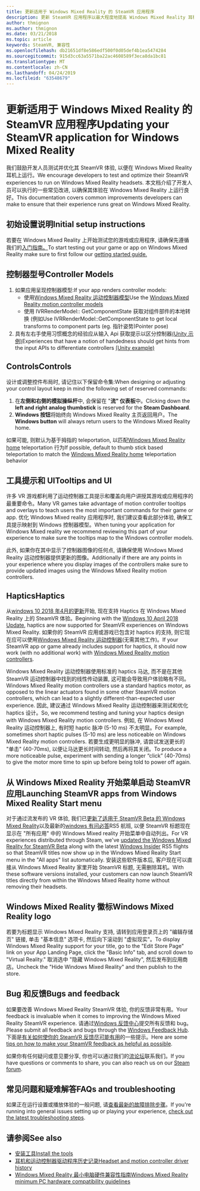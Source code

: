 ```yaml
---
title: 更新适用于 Windows Mixed Reality 的 SteamVR 应用程序
description: 更新 SteamVR 应用程序以最大程度地提高 Windows Mixed Reality 耳机的最佳实践。
author: thmignon
ms.author: thmignon
ms.date: 03/21/2018
ms.topic: article
keywords: SteamVR, 兼容性
ms.openlocfilehash: db21651df8e586edf500f0d05def4b1ea5474284
ms.sourcegitcommit: 915d3cc63a5571ba22ac4608589f3eca8da1bc81
ms.translationtype: MT
ms.contentlocale: zh-CN
ms.lasthandoff: 04/24/2019
ms.locfileid: "63548679"
---
```

# <a name="updating-your-steamvr-application-for-windows-mixed-reality"></a><span data-ttu-id="876b8-104">更新适用于 Windows Mixed Reality 的 SteamVR 应用程序</span><span class="sxs-lookup"><span data-stu-id="876b8-104">Updating your SteamVR application for Windows Mixed Reality</span></span>

<span data-ttu-id="876b8-105">我们鼓励开发人员测试并优化其 SteamVR 体验, 以便在 Windows Mixed Reality 耳机上运行。</span><span class="sxs-lookup"><span data-stu-id="876b8-105">We encourage developers to test and optimize their SteamVR experiences to run on Windows Mixed Reality headsets.</span></span> <span data-ttu-id="876b8-106">本文档介绍了开发人员可以执行的一些常见改进, 以确保其体验在 Windows Mixed Reality 上运行良好。</span><span class="sxs-lookup"><span data-stu-id="876b8-106">This documentation covers common improvements developers can make to ensure that their experience runs great on Windows Mixed Reality.</span></span>

## <a name="initial-setup-instructions"></a><span data-ttu-id="876b8-107">初始设置说明</span><span class="sxs-lookup"><span data-stu-id="876b8-107">Initial setup instructions</span></span>

<span data-ttu-id="876b8-108">若要在 Windows Mixed Reality 上开始测试您的游戏或应用程序, 请确保先遵循我们的[入门指南。](http://aka.ms/WindowsMixedRealitySteamVR)</span><span class="sxs-lookup"><span data-stu-id="876b8-108">To start testing out your game or app on Windows Mixed Reality make sure to first follow our [getting started guide.](http://aka.ms/WindowsMixedRealitySteamVR)</span></span>

## <a name="controller-models"></a><span data-ttu-id="876b8-109">控制器型号</span><span class="sxs-lookup"><span data-stu-id="876b8-109">Controller Models</span></span>
1. <span data-ttu-id="876b8-110">如果应用呈现控制器模型:</span><span class="sxs-lookup"><span data-stu-id="876b8-110">If your app renders controller models:</span></span>
    * <span data-ttu-id="876b8-111">使用[Windows Mixed Reality 运动控制器模型](motion-controllers.md#rendering-the-motion-controller-model)</span><span class="sxs-lookup"><span data-stu-id="876b8-111">Use the [Windows Mixed Reality motion controller models](motion-controllers.md#rendering-the-motion-controller-model)</span></span>
    * <span data-ttu-id="876b8-112">使用 IVRRenderModel:: GetComponentState 获取对组件部件的本地转换 (例如</span><span class="sxs-lookup"><span data-stu-id="876b8-112">Use IVRRenderModel::GetComponentState to get local transforms to component parts (eg.</span></span> <span data-ttu-id="876b8-113">指针姿势)</span><span class="sxs-lookup"><span data-stu-id="876b8-113">Pointer pose)</span></span>
2. <span data-ttu-id="876b8-114">具有左右手使用习惯概念的经验应从输入 Api 获取提示以区分控制器[(Unity 示例)](gestures-and-motion-controllers-in-unity.md#unity-buttonaxis-mapping-table)</span><span class="sxs-lookup"><span data-stu-id="876b8-114">Experiences that have a notion of handedness should get hints from the input APIs to differentiate controllers [(Unity example)](gestures-and-motion-controllers-in-unity.md#unity-buttonaxis-mapping-table)</span></span>

## <a name="controls"></a><span data-ttu-id="876b8-115">Controls</span><span class="sxs-lookup"><span data-stu-id="876b8-115">Controls</span></span>

<span data-ttu-id="876b8-116">设计或调整控件布局时, 请记住以下保留命令集:</span><span class="sxs-lookup"><span data-stu-id="876b8-116">When designing or adjusting your control layout keep in mind the following set of reserved commands:</span></span>
1. <span data-ttu-id="876b8-117">在**左侧和右侧的模拟操纵杆**中, 会保留在 "**流" 仪表板**中。</span><span class="sxs-lookup"><span data-stu-id="876b8-117">Clicking down the **left and right analog thumbstick** is reserved for the **Steam Dashboard**.</span></span>
2. <span data-ttu-id="876b8-118">**Windows 按钮**将始终向 Windows Mixed Reality 主页返回用户。</span><span class="sxs-lookup"><span data-stu-id="876b8-118">The **Windows button** will always return users to the Windows Mixed Reality home.</span></span>

<span data-ttu-id="876b8-119">如果可能, 则默认为基于拇指的 teleportation, 以匹配[Windows Mixed Reality home](navigating-the-windows-mixed-reality-home.md#getting-around-your-home) teleportation 行为</span><span class="sxs-lookup"><span data-stu-id="876b8-119">If possible, default to thumb stick based teleportation to match the [Windows Mixed Reality home](navigating-the-windows-mixed-reality-home.md#getting-around-your-home) teleportation behavior</span></span>

## <a name="tooltips-and-ui"></a><span data-ttu-id="876b8-120">工具提示和 UI</span><span class="sxs-lookup"><span data-stu-id="876b8-120">Tooltips and UI</span></span>

<span data-ttu-id="876b8-121">许多 VR 游戏都利用了运动控制器工具提示和覆盖向用户讲授其游戏或应用程序的最重要命令。</span><span class="sxs-lookup"><span data-stu-id="876b8-121">Many VR games take advantage of motion controller tooltips and overlays to teach users the most important commands for their game or app.</span></span> <span data-ttu-id="876b8-122">优化 Windows Mixed reality 应用程序时, 我们建议查看此部分体验, 确保工具提示映射到 Windows 控制器模型。</span><span class="sxs-lookup"><span data-stu-id="876b8-122">When tuning your application for Windows Mixed reality we recommend reviewing this part of your experience to make sure the tooltips map to the Windows controller models.</span></span>

<span data-ttu-id="876b8-123">此外, 如果你在其中显示了控制器图像的任何点, 请确保使用 Windows Mixed Reality 运动控制器提供更新的图像。</span><span class="sxs-lookup"><span data-stu-id="876b8-123">Additionally if there are any points in your experience where you display images of the controllers make sure to provide updated images using the Windows Mixed Reality motion controllers.</span></span>

## <a name="haptics"></a><span data-ttu-id="876b8-124">Haptics</span><span class="sxs-lookup"><span data-stu-id="876b8-124">Haptics</span></span>

<span data-ttu-id="876b8-125">从[windows 10 2018 年4月的更新](release-notes-april-2018.md)开始, 现在支持 Haptics 在 Windows Mixed Reality 上的 SteamVR 体验。</span><span class="sxs-lookup"><span data-stu-id="876b8-125">Beginning with the [Windows 10 April 2018 Update](release-notes-april-2018.md), haptics are now supported for SteamVR experiences on Windows Mixed Reality.</span></span> <span data-ttu-id="876b8-126">如果你的 SteamVR 应用或游戏已包含对 haptics 的支持, 则它现在应可以使用[Windows Mixed Reality 运动控制器](motion-controllers.md)(无需其他工作)。</span><span class="sxs-lookup"><span data-stu-id="876b8-126">If your SteamVR app or game already includes support for haptics, it should now work (with no additional work) with [Windows Mixed Reality motion controllers](motion-controllers.md).</span></span>

<span data-ttu-id="876b8-127">Windows Mixed Reality 运动控制器使用标准的 haptics 马达, 而不是在其他 SteamVR 运动控制器中找到的线性传动装置, 这可能会导致用户体验略有不同。</span><span class="sxs-lookup"><span data-stu-id="876b8-127">Windows Mixed Reality motion controllers use a standard haptics motor, as opposed to the linear actuators found in some other SteamVR motion controllers, which can lead to a slightly different-than-expected user experience.</span></span> <span data-ttu-id="876b8-128">因此, 建议通过 Windows Mixed Reality 运动控制器来测试和优化 haptics 设计。</span><span class="sxs-lookup"><span data-stu-id="876b8-128">So, we recommend testing and tuning your haptics design with Windows Mixed Reality motion controllers.</span></span> <span data-ttu-id="876b8-129">例如, 在 Windows Mixed Reality 运动控制器上, 有时短 haptic 脉冲 (5-10 ms) 不太明显。</span><span class="sxs-lookup"><span data-stu-id="876b8-129">For example, sometimes short haptic pulses (5-10 ms) are less noticeable on Windows Mixed Reality motion controllers.</span></span> <span data-ttu-id="876b8-130">若要生成更明显的脉冲, 请尝试发送更长的 "单击" (40-70ms), 以便让马达更长时间转动, 然后再将其关闭。</span><span class="sxs-lookup"><span data-stu-id="876b8-130">To produce a more noticeable pulse, experiment with sending a longer “click” (40-70ms) to give the motor more time to spin up before being told to power off again.</span></span>

## <a name="launching-steamvr-apps-from-windows-mixed-reality-start-menu"></a><span data-ttu-id="876b8-131">从 Windows Mixed Reality 开始菜单启动 SteamVR 应用</span><span class="sxs-lookup"><span data-stu-id="876b8-131">Launching SteamVR apps from Windows Mixed Reality Start menu</span></span>

<span data-ttu-id="876b8-132">对于通过流发布的 VR 体验, 我们已[更新了适用于 SteamVR Beta 的 Windows Mixed Reality](https://steamcommunity.com/games/719950/announcements/detail/1687045485866139800)以及最新的[windows 有问必答](https://insider.windows.com)RS5 航班, 以便 SteamVR 标题现在显示在 "所有应用" 中的 Windows Mixed reality 开始菜单中自动列出。</span><span class="sxs-lookup"><span data-stu-id="876b8-132">For VR experiences distributed through Steam, we've [updated the Windows Mixed Reality for SteamVR Beta](https://steamcommunity.com/games/719950/announcements/detail/1687045485866139800) along with the latest [Windows Insider](https://insider.windows.com) RS5 flights so that SteamVR titles now show up in the Windows Mixed Reality Start menu in the "All apps" list automatically.</span></span> <span data-ttu-id="876b8-133">安装这些软件版本后, 客户现在可以直接从 Windows Mixed Reality 家里开始 SteamVR 标题, 无需删除耳机。</span><span class="sxs-lookup"><span data-stu-id="876b8-133">With these software versions installed, your customers can now launch SteamVR titles directly from within the Windows Mixed Reality home without removing their headsets.</span></span>

## <a name="windows-mixed-reality-logo"></a><span data-ttu-id="876b8-134">Windows Mixed Reality 徽标</span><span class="sxs-lookup"><span data-stu-id="876b8-134">Windows Mixed Reality logo</span></span>

<span data-ttu-id="876b8-135">若要为标题显示 Windows Mixed Reality 支持, 请转到应用登录页上的 "编辑存储页" 链接, 单击 "基本信息" 选项卡, 然后向下滚动到 "虚拟现实"。</span><span class="sxs-lookup"><span data-stu-id="876b8-135">To display Windows Mixed Reality support for your title, go to the "Edit Store Page" link on your App Landing Page, click the "Basic Info" tab, and scroll down to "Virtual Reality."</span></span> <span data-ttu-id="876b8-136">取消选中 "隐藏 Windows Mixed Reality", 然后发布到应用商店。</span><span class="sxs-lookup"><span data-stu-id="876b8-136">Uncheck the "Hide Windows Mixed Reality" and then publish to the store.</span></span>

## <a name="bugs-and-feedback"></a><span data-ttu-id="876b8-137">Bug 和反馈</span><span class="sxs-lookup"><span data-stu-id="876b8-137">Bugs and feedback</span></span>

<span data-ttu-id="876b8-138">如果要改善 Windows Mixed Reality SteamVR 体验, 你的反馈非常有用。</span><span class="sxs-lookup"><span data-stu-id="876b8-138">Your feedback is invaluable when it comes to improving the Windows Mixed Reality SteamVR experience.</span></span> <span data-ttu-id="876b8-139">请通过[Windows 反馈中心](https://docs.microsoft.com/windows/mixed-reality/enthusiast-guide/filing-feedback)提交所有反馈和 bug。</span><span class="sxs-lookup"><span data-stu-id="876b8-139">Please submit all feedback and bugs through the [Windows Feedback Hub](https://docs.microsoft.com/windows/mixed-reality/enthusiast-guide/filing-feedback).</span></span> <span data-ttu-id="876b8-140">下面是[有关如何使你的 SteamVR 反馈尽可能有用](https://docs.microsoft.com/windows/mixed-reality/enthusiast-guide/using-steamvr-with-windows-mixed-reality#sharing-feedback-on-steamvr)的一些提示。</span><span class="sxs-lookup"><span data-stu-id="876b8-140">Here are some [tips on how to make your SteamVR feedback as helpful as possible](https://docs.microsoft.com/windows/mixed-reality/enthusiast-guide/using-steamvr-with-windows-mixed-reality#sharing-feedback-on-steamvr).</span></span>

<span data-ttu-id="876b8-141">如果你有任何疑问或意见要分享, 你也可以通过我们的[流论坛](http://steamcommunity.com/app/719950/discussions/)联系我们。</span><span class="sxs-lookup"><span data-stu-id="876b8-141">If you have questions or comments to share, you can also reach us on our [Steam forum](http://steamcommunity.com/app/719950/discussions/).</span></span>

## <a name="faqs-and-troubleshooting"></a><span data-ttu-id="876b8-142">常见问题和疑难解答</span><span class="sxs-lookup"><span data-stu-id="876b8-142">FAQs and troubleshooting</span></span>

<span data-ttu-id="876b8-143">如果正在运行设置或播放体验的一般问题, 请[查看最新的故障排除步骤](https://docs.microsoft.com/windows/mixed-reality/enthusiast-guide/troubleshooting-windows-mixed-reality#steamvr)。</span><span class="sxs-lookup"><span data-stu-id="876b8-143">If you're running into general issues setting up or playing your experience, [check out the latest troubleshooting steps](https://docs.microsoft.com/windows/mixed-reality/enthusiast-guide/troubleshooting-windows-mixed-reality#steamvr).</span></span>

## <a name="see-also"></a><span data-ttu-id="876b8-144">请参阅</span><span class="sxs-lookup"><span data-stu-id="876b8-144">See also</span></span>
* [<span data-ttu-id="876b8-145">安装工具</span><span class="sxs-lookup"><span data-stu-id="876b8-145">Install the tools</span></span>](install-the-tools.md)
* [<span data-ttu-id="876b8-146">耳机和运动控制器驱动程序历史记录</span><span class="sxs-lookup"><span data-stu-id="876b8-146">Headset and motion controller driver history</span></span>](https://docs.microsoft.com/windows/mixed-reality/enthusiast-guide/mixed-reality-software)
* [<span data-ttu-id="876b8-147">Windows Mixed Reality 最小电脑硬件兼容性指南</span><span class="sxs-lookup"><span data-stu-id="876b8-147">Windows Mixed Reality minimum PC hardware compatibility guidelines</span></span>](https://docs.microsoft.com/windows/mixed-reality/enthusiast-guide/windows-mixed-reality-minimum-pc-hardware-compatibility-guidelines)
